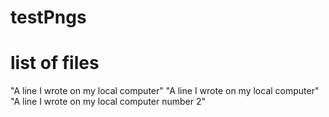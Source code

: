 # testPngs 
# list of files
"A line I wrote on my local computer" 
"A line I wrote on my local computer" 
"A line I wrote on my local computer number 2" 
